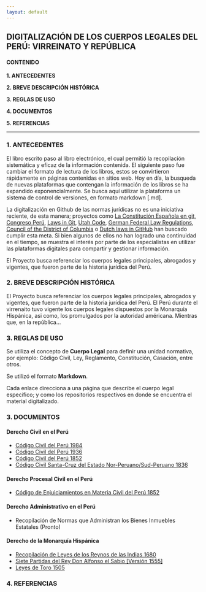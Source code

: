 ```yaml
---
layout: default
---
```

## DIGITALIZACIÓN DE LOS CUERPOS LEGALES DEL PERÚ: VIRREINATO Y REPÚBLICA
#### CONTENIDO
**1. ANTECEDENTES**

**2. BREVE DESCRIPCIÓN HISTÓRICA**

**3. REGLAS DE USO**

**4. DOCUMENTOS**

**5. REFERENCIAS**

---

### 1. ANTECEDENTES
El libro escrito paso al libro electrónico, el cual permitió la recopilación sistemática y eficaz de la información contenida. El siguiente paso fue cambiar el formato de lectura de los libros, estos se convirtieron rápidamente en páginas contenidas en sitios web. Hoy en día, la busqueda de nuevas plataformas que contengan la información de los libros se ha expandido exponencialmente. Se busca aquí utilizar la plataforma un sistema de control de versiones, en formato markdown [.md]. 

La digitalización en Github de las normas jurídicas no es una iniciativa reciente, de esta manera; proyectos como [La Constitución Española en git](https://github.com/hpalacio/leyes), [Congreso Perú](https://github.com/jeqo/peru-congreso), [Laws in Git](https://leibniz-internship-report.herokuapp.com/nl_linked_legal_data/laws_in_git), [Utah Code](https://github.com/divegeek/utahcode), [German Federal Law Regulations](https://github.com/bundestag/gesetze), [Council of the District of Columbia](https://github.com/DCCouncil) o [Dutch laws in GitHub](https://github.com/statengeneraal/laws-markdown) han buscado cumplir esta meta. Si bien algunos de ellos no han logrado una continuidad en el tiempo, se muestra el interés por parte de los especialistas en utilizar las plataformas digitales para compartir y gestionar información. 

El Proyecto busca referenciar los cuerpos legales principales, abrogados y vigentes, que fueron parte de la historia jurídica del Perú. 

### 2. BREVE DESCRIPCIÓN HISTÓRICA
El Proyecto busca referenciar los cuerpos legales principales, abrogados y vigentes, que fueron parte de la historia jurídica del Perú. El Perú durante el virrenaito tuvo vigente los cuerpos legales dispuestos por la Monarquía Hispánica, asi como, los promulgados por la autoridad américana. Mientras que, en la república...

### 3. REGLAS DE USO
Se utiliza el concepto de **Cuerpo Legal** para definir una unidad normativa, por ejemplo: Código Civil, Ley, Reglamento, Constitución, Casación, entre otros. 
 

Se utilizó el formato **Markdown**. 

Cada enlace direcciona a una página que describe el cuerpo legal específico; y como los repositorios respectivos en donde se encuentra el material digitalizado.


### 3. DOCUMENTOS

#### Derecho Civil en el Perú
- [Código Civil del Perú 1984](paginas/cc1984.md)
- [Código Civil del Perú 1936](paginas/cc1936.md)
- [Código Civil del Perú 1852](paginas/cc1852.md)
- [Código Civil Santa-Cruz del Estado Nor-Peruano/Sud-Peruano 1836](paginas/cc1836.md)

#### Derecho Procesal Civil en el Perú
- [Código de Enjuiciamientos en Materia Civil del Perú 1852](paginas/cpcivil1852.md)

#### Derecho Administrativo en el Perú
- Recopilación de Normas que Administran los Bienes Inmuebles Estatales (Pronto)

#### Derecho de la Monarquía Hispánica
- [Recopilación de Leyes de los Reynos de las Indias 1680](paginas/recopilacion1680.md)
- [Siete Partidas del Rey Don Alfonso el Sabio [Versión 1555] ](paginas/sietepartidas.md)
- [Leyes de Toro 1505](paginas/leyestoro.md)


### 4. REFERENCIAS

[^1]: Revoredo de DeBakey, D. (1985). *Código civil. Antecedentes legislativos, comparación con el Código de 1936*. T.1, parte I. Artes Gráficas de la Industria Avanzada.
[^2]: Revoredo de DeBakey, D. (1985). *Código civil. Antecedentes legislativos, comparación con el Código de 1936*. T.2, parte I. Artes Gráficas de la Industria Avanzada.
[^3]: Revoredo de DeBakey, D. (1985). *Código civil. Concordancias, indices comparativos*. T.3, parte II. Artes Gráficas de la Industria Avanzada.
[^4]: Revoredo de DeBakey, D. (1985). *Código civil. Exposición de motivos y comentarios: Título preliminar, derecho de las personas, acto jurídico derecho de familia*. T.4, parte III. Artes Gráficas de la Industria Avanzada.
[^5]: Revoredo de DeBakey, D. (1985). *Código civil. Exposición de motivos y comentarios: Derecho de sucesiones, derechos reales y las obligaciones*. T.5, parte III. Artes Gráficas de la Industria Avanzada.
[^6]: Revoredo de DeBakey, D. (1985). *Código civil. Exposición de motivos y comentarios: Fuentes de las obligaciones, prescripción y caducidad, registros públicos, internacional privado y título final*. T.6. Artes Gráficas de la Industria Avanzada.
[^7]: Varsi, E. (2021). *Código civil: Edición cronológica con notas de actualización*. Instituto Pacífico. [Enlace](https://repositorio.ulima.edu.pe/bitstream/handle/20.500.12724/14033/Varsi_Codigo_civil_anotado.pdf)

